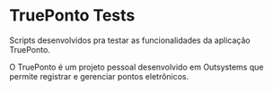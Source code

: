 # TruePonto Tests

Scripts desenvolvidos pra testar as funcionalidades da aplicação TruePonto.

O TruePonto é um projeto pessoal desenvolvido em Outsystems que permite registrar e gerenciar pontos eletrônicos.
